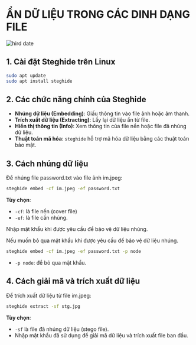 # ẨN DỮ LIỆU TRONG CÁC DINH DẠNG FILE 
![hird date](https://github.com/user-attachments/assets/3aa94c4a-0354-4466-89f1-4e9e85d1c749)

## 1. Cài đặt Steghide trên Linux
```bash
sudo apt update
sudo apt install steghide
```

## 2. Các chức năng chính của Steghide
- **Nhúng dữ liệu (Embedding)**: Giấu thông tin vào file ảnh hoặc âm thanh.
- **Trích xuất dữ liệu (Extracting)**: Lấy lại dữ liệu ẩn từ file.
- **Hiển thị thông tin (Info)**: Xem thông tin của file nền hoặc file đã nhúng dữ liệu.
- **Thuật toán mã hóa**: `steghide` hỗ trợ mã hóa dữ liệu bằng các thuật toán bảo mật.

## 3. Cách nhúng dữ liệu
Để nhúng file password.txt vào file ảnh im.jpeg:
```bash
steghide embed -cf im.jpeg -ef password.txt
```
**Tùy chọn**: 
- `-cf`: là file nền (cover file)
- `-ef`: là file cần nhúng.

Nhập mật khẩu khi được yêu cầu để bảo vệ dữ liệu nhúng.

Nếu muốn bỏ qua mật khẩu khi được yêu cầu để bảo vệ dữ liệu nhúng.
```bash
steghide embed -cf im.jpeg -ef password.txt -p node
```
- `-p node`: để bỏ qua mật khẩu.

## 4. Cách giải mã và trích xuất dữ liệu
Để trích xuất dữ liệu từ file im.jpeg:
```bash
steghide extract -sf stg.jpg
```
**Tùy chọn**: 
- `-sf` là file đã nhúng dữ liệu (stego file).
- Nhập mật khẩu đã sử dụng để giải mã dữ liệu và trích xuất file ban đầu.
